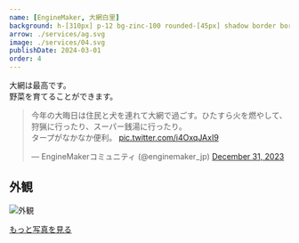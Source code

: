 ```yaml
---
name: [EngineMaker, 大網白里]
background: h-[310px] p-12 bg-zinc-100 rounded-[45px] shadow border border-black justify-between items-center flex text-black
arrow: ./services/ag.svg
image: ./services/04.svg
publishDate: 2024-03-01
order: 4
---
```


大網は最高です。  
野菜を育てることができます。

<blockquote class="twitter-tweet"><p lang="ja" dir="ltr">今年の大晦日は住民と犬を連れて大網で過ごす。ひたすら火を燃やして、狩猟に行ったり、スーパー銭湯に行ったり。<br>タープがなかなか便利。 <a href="https://t.co/i4OxqJAxI9">pic.twitter.com/i4OxqJAxI9</a></p>&mdash; EngineMakerコミュニティ (@enginemaker_jp) <a href="https://twitter.com/enginemaker_jp/status/1741370201789390900?ref_src=twsrc%5Etfw">December 31, 2023</a></blockquote> <script async src="https://platform.twitter.com/widgets.js" charset="utf-8"></script>

## 外観

![外観](/houses/oami/exterior.jpeg)

[もっと写真を見る](https://photos.google.com/share/AF1QipNqTVaGrM33XiCQn4e4tdcx8M033EQEXIUsyGglQxUV0e1HPQdP5x5Zcf0kfuXyCw?key=SXNkaHFNdXFXWTFmZ3V2T2xhZVBCZl9UeFBITGdn)
